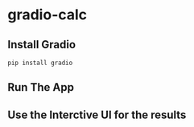 # gradio-calc

## Install Gradio
```pip install gradio```

## Run The App

## Use the Interctive UI for the results
